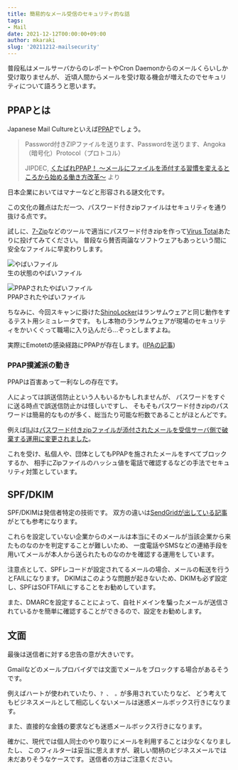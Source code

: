 ```yaml
---
title: 簡易的なメール受信のセキュリティ的な話
tags: 
- Mail
date: 2021-12-12T00:00:00+09:00
author: mkaraki
slug: '20211212-mailsecurity'
---
```


普段私はメールサーバからのレポートやCron Daemonからのメールくらいしか受け取りませんが、
近頃人間からメールを受け取る機会が増えたのでセキュリティについて語ろうと思います。

## PPAPとは
Japanese Mail Cultureといえば[PPAP](https://ja.wikipedia.org/wiki/PPAP_(%E3%82%BB%E3%82%AD%E3%83%A5%E3%83%AA%E3%83%86%E3%82%A3))でしょう。

> Password付きZIPファイルを送ります、Passwordを送ります、Angoka（暗号化）Protocol（プロトコル）
>
> JIPDEC, [くたばれPPAP！ ～メールにファイルを添付する習慣を変えるところから始める働き方改革～](https://www.jaipa.or.jp/event/isp_mtg/asahikawa_190912-13/190913-3.pdf) より

日本企業においてはマナーなどと形容される謎文化です。

この文化の難点はただ一つ、パスワード付きzipファイルはセキュリティを通り抜ける点です。

試しに、[7-Zip](https://www.7-zip.org/)などのツールで適当にパスワード付きzipを作って[Virus Total](https://www.virustotal.com/)あたりに投げてみてください。
普段なら賛否両論なソフトウェアもあっという間に安全なファイルに早変わりします。

![やばいファイル](https://user-images.githubusercontent.com/26180919/145703763-2b50090f-6719-4ca1-8a3a-59f727e9e7bf.png)  
生の状態のやばいファイル

![PPAPされたやばいファイル](https://user-images.githubusercontent.com/26180919/145703728-98402092-af08-4bb3-8542-c612fa99b791.png)  
PPAPされたやばいファイル

ちなみに、今回スキャンに掛けた[ShinoLocker](https://shinolocker.com/)はランサムウェアと同じ動作をするテスト用シミュレータです。
もし本物のランサムウェアが現場のセキュリティをかいくぐって職場に入り込んだら…ぞっとしますよね。

実際にEmotetの感染経路にPPAPが存在します。([IPAの記事](https://www.ipa.go.jp/security/announce/20191202.html))

### PPAP撲滅派の動き
PPAPは百害あって一利なしの存在です。

人によっては誤送信防止という人もいるかもしれませんが、
パスワードをすぐに送る時点で誤送信防止かは怪しいですし、
そもそもパスワード付きzipのパスワードは簡易的なものが多く、総当たり可能な桁数であることがほとんどです。

例えば[IIJ](https://www.iij.ad.jp/)は[パスワード付きzipファイルが添付されたメールを受信サーバ側で破棄する運用に変更されました](https://www.iij.ad.jp/ppap/)。

これを受け、私個人や、団体としてもPPAPを施されたメールをすべてブロックするか、
相手にZipファイルのハッシュ値を電話で確認するなどの手法でセキュリティ対策としています。

## SPF/DKIM
SPF/DKIMは発信者特定の技術です。
双方の違いは[SendGridが出している記事](https://sendgrid.kke.co.jp/blog/?p=10121)がとても参考になります。

これらを設定していない企業からのメールは本当にそのメールが当該企業から来たものなのかを判定することが難しいため、
一度電話やSMSなどの連絡手段を用いてメールが本人から送られたものなのかを確認する運用をしています。

注意点として、SPFレコードが設定されてるメールの場合、メールの転送を行うとFAILになります。
DKIMはこのような問題が起きないため、DKIMも必ず設定し、SPFはSOFTFAILにすることをお勧めしています。

また、DMARCを設定することによって、自社ドメインを騙ったメールが送信されているかを簡単に確認することができるので、設定をお勧めします。

## 文面
最後は送信者に対する忠告の意が大きいです。

Gmailなどのメールプロバイダでは文面でメールをブロックする場合があるそうです。

例えばハートが使われていたり、`? 、 。`が多用されていたりなど、
どう考えてもビジネスメールとして相応しくないメールは迷惑メールボックス行きになります。

また、直接的な金銭の要求なども迷惑メールボックス行きになります。

確かに、現代では個人同士のやり取りにメールを利用することは少なくなりましたし、
このフィルターは妥当に思えますが、親しい間柄のビジネスメールでは未だありそうなケースです。
送信者の方はご注意ください。
